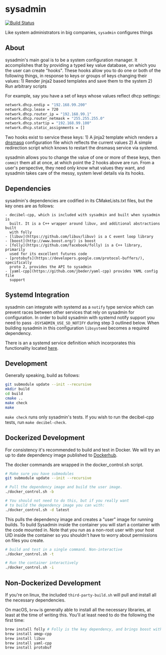 # sysadmin

[![Build Status](https://travis-ci.org/StarryInternet/sysadmin.svg?branch=master)](https://travis-ci.org/StarryInternet/sysadmin)

Like system administrators in big companies, `sysadmin` configures things

## About

sysadmin's main goal is to be a system configuration manager. It accomplishes
that by providing a typed key value database, on which you the user can create
"hooks".  These hooks allow you to do one or both of the following things, in
response to keys or groups of keys changing their values:
    1) Render jinja2 based templates and save them to the system
    2) Run arbitrary scripts

For example, say you have a set of keys whose values reflect dhcp settings:

```bash
network.dhcp.endip = "192.168.99.200"
network.dhcp.lease = 720
network.dhcp.router_ip = "192.168.99.1"
network.dhcp.router_netmask = "255.255.255.0"
network.dhcp.startip = "192.168.99.100"
network.dhcp.static_assignments = []
```

Two hooks exist to service these keys:
    1) A jinja2 template which renders a [dnsmasq](http://www.thekelleys.org.uk/dnsmasq/doc.html)
       configuration file which reflects the current values
    2) A simple redirection script which knows to restart the dnsmasq service
       via systemd.

sysadmin allows you to change the value of one or more of these keys, then
`commit` them all at once, at which point the 2 hooks above are run. From a
user's perspective, they need only know what values they want, and sysadmin
takes care of the messy, system level details via its hooks.

## Dependencies

sysadmin's dependencies are codified in its CMakeLists.txt files, but the key
ones are as follows:

    - decibel-cpp, which is included with sysadmin and built when sysadmin is
      built. It is a C++ wrapper around libuv, and additional abstractions built
      with folly
    - [libuv](https://github.com/libuv/libuv) is a C event loop library
    - [boost](http://www.boost.org/) is boost
    - [folly](https://github.com/facebook/folly) is a C++ library, primarily
      used for its excellent futures code
    - [protobufs](https://developers.google.com/protocol-buffers/), specifically
      proto 2, provides the API to sysadmin
    - [yaml-cpp](https://github.com/jbeder/yaml-cpp) provides YAML config file
      support

## Systemd Integration

sysadmin can integrate with systemd as a `notify` type service which can
prevent races between other services that rely on sysadmin for configuration.
In order to build sysadmin with systemd notify support you need to pass
`-DSYSADMIN_USE_SD_NOTIFY` during step 3 outlined below. When building sysadmin
in this configuration `libsystemd` becomes a required dependency.

There is an a systemd service definition which incorporates this functionality
located [here](configs/prod/sysadmin-notify.service).

## Development

Generally speaking, build as follows:

```bash
git submodule update --init --recursive
mkdir build
cd build
cmake ..
make check
make
```

`make check` runs only sysadmin's tests. If you wish to run the decibel-cpp
tests, run `make decibel-check`.

## Dockerized Development

For consistency it's recommended to build and test in Docker.
We will try an up to date dependency image published to
[Dockerhub](https://hub.docker.com/r/starryoss/sysadmin-build/).

The docker commands are wrapped in the docker_control.sh script.

```bash
# Make sure you have submodules
git submodule update --init --recursive

# Pull the dependency image and build the user image.
./docker_control.sh -b

# You should not need to do this, but if you really want
# to build the dependency image you can with:
./docker_control.sh -d latest
```

This pulls the dependency image and creates a "user" image for running builds.
To build Sysadmin inside the container you will start a container with the
code mounted in. Note that you run as a non-root user with your host UID
inside the container so you shouldn't have to worry about permissions on
files you create.

```bash
# build and test in a single command. Non-interactive
./docker_control.sh -t

# Run the container interactively
./docker_control.sh -i
```

## Non-Dockerized Development

If you're on linux, the included `third-party-build.sh` will pull and install
all the necessary dependencies.

On macOS, `brew` is generally able to install all the necessary libraries, at
least at the time of writing this. You'll at least need to do the following the
first time:

```bash
brew install folly # Folly is the key dependency, and brings boost with it
brew install amqp-cpp
brew install libuv
brew install yaml-cpp
brew install protobuf
```
